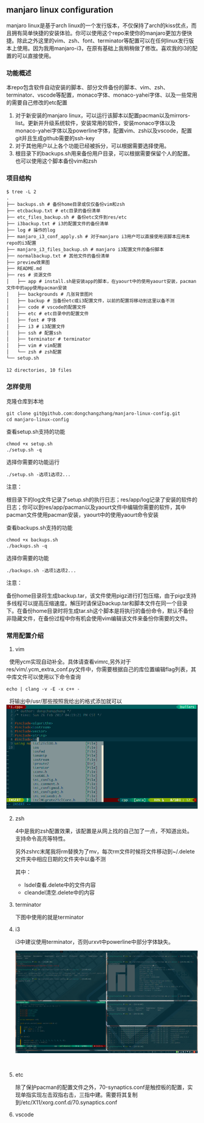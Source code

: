 ## manjaro linux configuration

manjaro linux是基于arch linux的一个发行版本，不仅保持了arch的kiss优点，而且拥有简单快捷的安装体验。你可以使用这个repo来使你的manjaro更加方便快捷。除此之外这里的vim、zsh、font、terminator等配置可以在任何linux发行版本上使用。因为我用manjaro-i3，在原有基础上我稍稍做了修改。喜欢我的i3的配置的可以直接使用。

### 功能概述

本repo包含软件自动安装的脚本、部分文件备份的脚本、vim、zsh、terminator、vscode等配置，monaco字体、monaco-yahei字体、以及一些常用的需要自己修改的etc配置

1. 对于新安装的manjaro linux，可以运行该脚本以配置pacman以及mirrors-list。更新并升级系统软件，安装常用的软件，安装monaco字体以及monaco-yahei字体以及powerline字体，配置vim、zsh以及vscode，配置git并且生成github需要的ssh-key
2. 对于其他用户以上各个功能已经被拆分，可以根据需要选择使用。
3. 根目录下的backups.sh用来备份用户目录，可以根据需要保留个人的配置。也可以使用这个脚本备份vim和zsh

### 项目结构

```
$ tree -L 2 
.
├── backups.sh # 备份home目录或仅仅备份vim和zsh
├── etcbackup.txt # etc目录的备份清单
├── etc_files_backup.sh # 备份etc文件到res/etc
├── i3backup.txt # i3的配置文件的备份清单
├── log # 操作的log
├── manjaro_i3_conf_apply.sh # 对于manjaro i3用户可以直接使用该脚本应用本repo的i3配置
├── manjaro_i3_files_backup.sh # manjaro i3配置文件的备份脚本
├── normalbackup.txt # 其他文件的备份清单
├── preview效果图
├── README.md 
├── res # 资源文件
│   ├── app # install.sh是安装app的脚本，在yaourt中的使用yaourt安装，pacman文件中的app使用pacman安装
│   ├── backgrounds # 几张背景图片
│   ├── backup # 当备份etc或i3配置文件，以前的配置将移动到这里以备不测
│   ├── code # vscode的配置文件
│   ├── etc # etc目录中的配置文件
│   ├── font # 字体
│   ├── i3 # i3配置文件
│   ├── ssh # 配置ssh 
│   ├── terminator # terminator
│   ├── vim # vim配置
│   └── zsh # zsh配置
└── setup.sh

12 directories, 10 files

```



### 怎样使用

克隆仓库到本地

```shell
git clone git@github.com:dongchangzhang/manjaro-linux-config.git
cd manjaro-linux-config
```

查看setup.sh支持的功能

```shell
chmod +x setup.sh
./setup.sh -q
```

选择你需要的功能运行

```
./setup.sh -选项1选项2...
```

注意：

根目录下的log文件记录了setup.sh的执行日志；res/app/log记录了安装的软件的日志；你可以到res/app/pacman以及yaourt文件中编辑你需要的软件，其中pacman文件使用pacman安装，yaourt中的使用yaourt命令安装

查看backups.sh支持的功能

```shell
chmod +x backups.sh
./backups.sh -q
```

选择你需要的功能

```shell
./backups.sh -选项1选项2...
```

注意：

备份home目录将生成backup.tar，该文件使用pigz进行打包压缩，由于pigz支持多线程可以提高压缩速度。解压时请保证backup.tar和脚本文件在同一个目录下。在备份home目录时将生成tar.sh这个脚本是将执行的备份命令，默认不备份非隐藏文件，在备份过程中你有机会使用vim编辑该文件来备份你需要的文件。

### 常用配置介绍

1. vim

   使用ycm实现自动补全。具体请查看vimrc,另外对于res/vim/.ycm_extra_conf.py文件中，你需要根据自己的库位置编辑flag列表，其中库文件可以使用以下命令查询
   ```
   echo | clang -v -E -x c++ -
   ```
   将输出中/usr/那些按照我给出的格式添加就可以
   ![vim](preview/vim.png)

2. zsh

   4中是我的zsh配置效果，该配置是从网上找的自己加了一点，不知道出处。支持命令高亮等特性。

   另外zshrc末尾我将rm替换为了mv，每次rm文件时候将文件移动到~/.delete文件夹中相应日期的文件夹中以备不测

   其中：

   * lsdel查看.delete中的文件内容
   * cleandel清空.delete中的内容

3. terminator

   下图中使用的就是terminator

4. i3

   i3中建议使用terminator，否则urxvt中powerline中部分字体缺失。

   ![背景图片](preview/i3.png)

   ​

5. etc

   除了保护pacman的配置文件之外，70-synaptics.conf是触控板的配置，实现单指实现左击双指右击，三指中建。需要将其复制到/etc/X11/xorg.conf.d/70.synaptics.conf

6. vscode
